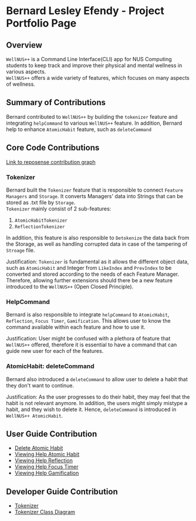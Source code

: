 # Bernard Lesley Efendy - Project Portfolio Page

## Overview
`WellNUS++` is a Command Line Interface(CLI) app for NUS Computing students to keep track and improve their physical and
mental wellness in various aspects. <br/>
`WellNUS++` offers a wide variety of features, which focuses on many aspects of wellness.

## Summary of Contributions
Bernard contributed to `WellNUS++` by building the `tokenizer` feature and integrating `helpCommand` to various `WellNUS++` feature. 
In addition, Bernard help to enhance `AtomicHabit` feature, such as `deleteCommand`

## Core Code Contributions
[Link to reposense contribution graph](
https://nus-cs2113-ay2223s2.github.io/tp-dashboard/?search=BernardLesley&sort=groupTitle&sortWithin=title&timeframe=commit&mergegroup=&groupSelect=groupByRepos&breakdown=true&checkedFileTypes=docs~functional-code~test-code~other&since=2023-02-17
)

### Tokenizer
Bernard built the `Tokenizer` feature that is responsible to connect `Feature Managers` and `Storage`. It converts Managers' data into Strings that can be stored as .txt file by `Storage`.<br/>
`Tokenizer` mainly consist of 2 sub-features:<br/>
1. `AtomicHabitTokenizer`
2. `ReflectionTokenizer`

In addition, this feature is also responsible to `Detokenize` the data back from the Storage, as well as handling corrupted data in case of the tampering of `Stroage` file.<br/>

Justification: `Tokenizer` is fundamental as it allows the different object data, such as `AtomicHabit` and Integer from `LikeIndex` and `PrevIndex` to be converted and stored according to the needs of each Feature Manager. Therefore, allowing further extensions should there be a new feature introduced to the `WellNUS++` (Open Closed Principle).

### HelpCommand
Bernard is also responsible to integrate `helpCommand` to `AtomicHabit`, `Reflection`, `Focus Timer`, `Gamification`. This allows user to know the command available within each feature and how to use it.

Justification: User might be confused with a plethora of feature that `WellNUS++` offered, therefore it is essential to have a command that can guide new user for each of the features.

### AtomicHabit: deleteCommand
Bernard also introduced a `deleteCommand` to allow user to delete a habit that they don't want to continue.

Justification: As the user progresses to do their habit, they may feel that the habit is not relevant anymore. In addition, the users might simply mistype a habit, and they wish to delete it. Hence, `deleteCommand` is introduced in `WellNUS++ AtomicHabit`. 

## User Guide Contribution
- [Delete Atomic Habit](
https://ay2223s2-cs2113-t12-4.github.io/tp/UserGuide.html#delete---delete-an-atomic-habit
)
- [Viewing Help Atomic Habit](
https://ay2223s2-cs2113-t12-4.github.io/tp/UserGuide.html#help---viewing-atomic-habit-help
)
- [Viewing Help Reflection](
https://ay2223s2-cs2113-t12-4.github.io/tp/UserGuide.html#help---viewing-reflection-help
)
- [Viewing Help Focus Timer](
https://ay2223s2-cs2113-t12-4.github.io/tp/UserGuide.html#help---viewing-focus-timer-help
)
- [Viewing Help Gamification](
https://ay2223s2-cs2113-t12-4.github.io/tp/UserGuide.html#help---viewing-gamification-help
)
## Developer Guide Contribution
- [Tokenizer](
https://ay2223s2-cs2113-t12-4.github.io/tp/DeveloperGuide.html#tokenizer
)
- [Tokenizer Class Diagram](
  https://ay2223s2-cs2113-t12-4.github.io/tp/diagrams/Tokenizer.png
)


